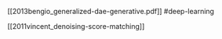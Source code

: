 [[2013bengio_generalized-dae-generative.pdf]]
#deep-learning

[[2011vincent_denoising-score-matching]]

